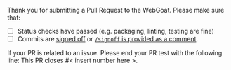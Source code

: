 Thank you for submitting a Pull Request to the WebGoat. Please make sure that:

- [ ] Status checks have passed (e.g. packaging, linting, testing are fine)
- [ ] Commits are [signed off](https://git-scm.com/docs/git-commit#Documentation/git-commit.txt--s) or [`/signoff` is provided as a comment](https://github.com/JasonEtco/signoff-commit-action).

If your PR is related to an issue. Please end your PR test with the following line:
This PR closes #< insert number here >.